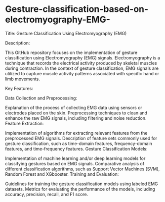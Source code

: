 # Gesture-classification-based-on-electromyography-EMG-
Title: Gesture Classification Using Electromyography (EMG)

Description:

This GitHub repository focuses on the implementation of gesture classification using Electromyography (EMG) signals. Electromyography is a technique that records the electrical activity produced by skeletal muscles during contraction. In the context of gesture classification, EMG signals are utilized to capture muscle activity patterns associated with specific hand or limb movements.

Key Features:

Data Collection and Preprocessing:

Explanation of the process of collecting EMG data using sensors or electrodes placed on the skin.
Preprocessing techniques to clean and enhance the raw EMG signals, including filtering and noise reduction.
Feature Extraction:

Implementation of algorithms for extracting relevant features from the preprocessed EMG signals.
Description of feature sets commonly used for gesture classification, such as time-domain features, frequency-domain features, and time-frequency features.
Gesture Classification Models:

Implementation of machine learning and/or deep learning models for classifying gestures based on EMG signals.
Comparative analysis of different classification algorithms, such as Support Vector Machines (SVM), Random Forest and XGbooster.
Training and Evaluation:

Guidelines for training the gesture classification models using labeled EMG datasets.
Metrics for evaluating the performance of the models, including accuracy, precision, recall, and F1 score.
